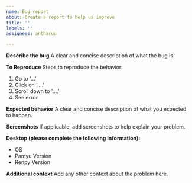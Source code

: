 ```yaml
---
name: Bug report
about: Create a report to help us improve
title: ''
labels: ''
assignees: antharuu

---
```


**Describe the bug**
A clear and concise description of what the bug is.

**To Reproduce**
Steps to reproduce the behavior:
1. Go to '...'
2. Click on '....'
3. Scroll down to '....'
4. See error

**Expected behavior**
A clear and concise description of what you expected to happen.

**Screenshots**
If applicable, add screenshots to help explain your problem.

**Desktop (please complete the following information):**
 - OS
 - Pamyu Version
 - Renpy Version

**Additional context**
Add any other context about the problem here.
